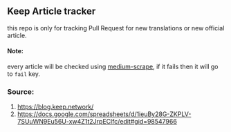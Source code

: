## Keep Article tracker
this repo is only for tracking Pull Request for new translations or new official article.

#### Note:
every article will be checked using [medium-scrape](https://github.com/0wx/medium-scrape), if it fails then it will go to `fail` key.

### Source:
1. https://blog.keep.network/
2. https://docs.google.com/spreadsheets/d/1ieuBy28G-ZKPLV-7SUuWN9Eu56U-xw4Z1t2JrpEClfc/edit#gid=98547966

